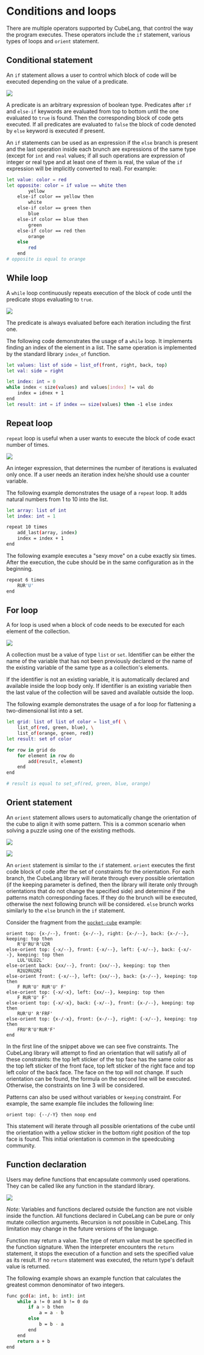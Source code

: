 # Conditions and loops

There are multiple operators supported by CubeLang, that control the way the program executes. These operators include the `if` statement, various types of loops and `orient` statement.

## Conditional statement

An `if` statement allows a user to control which block of code will be executed depending on the value of a predicate.

![](./diagrams/out/if.svg)

A predicate is an arbitrary expression of boolean type. Predicates after `if` and `else-if` keywords are evaluated from top to bottom until the one evaluated to `true` is found. Then the corresponding block of code gets executed. If all predicates are evaluated to `false` the block of code denoted by `else` keyword is executed if present.

An `if` statements can be used as an expression if the `else` branch is present and the last operation inside each brunch are expressions of the same type (except for `int` and `real` values; if all such operations are expression of integer or real type and at least one of them is real, the value of the `if` expression will be implicitly converted to real). For example:

```bash
let value: color = red
let opposite: color = if value == white then
        yellow
    else-if color == yellow then
        white
    else-if color == green then
        blue
    else-if color == blue then
        green
    else-if color == red then
        orange
    else
        red
    end
# opposite is equal to orange
```

## While loop

A `while` loop continuously repeats execution of the block of code until the predicate stops evaluating to `true`.

![](./diagrams/out/while.svg)

The predicate is always evaluated before each iteration including the first one.

The following code demonstrates the usage of a `while` loop. It implements finding an index of the element in a list. The same operation is implemented by the standard library `index_of` function.

```bash
let values: list of side = list_of(front, right, back, top)
let val: side = right

let index: int = 0
while index < size(values) and values[index] != val do
    index = idnex + 1
end
let result: int = if index == size(values) then -1 else index
```

## Repeat loop

`repeat` loop is useful when a user wants to execute the block of code exact number of times.

![](./diagrams/out/repeat.svg)

An integer expression, that determines the number of iterations is evaluated only once. If a user needs an iteration index he/she should use a counter variable.

The following example demonstrates the usage of a `repeat` loop. It adds natural numbers from 1 to 10 into the list.

```bash
let array: list of int
let index: int = 1

repeat 10 times
    add_last(array, index)
    index = index + 1
end
```

The following example executes a "sexy move" on a cube exactly six times. After the execution, the cube should be in the same configuration as in the beginning.

```bash
repeat 6 times
    RUR'U'
end
```

## For loop

A for loop is used when a block of code needs to be executed for each element of the collection.

![](./diagrams/out/for.svg)

A collection must be a value of type `list` or `set`. Identifier can be either the name of the variable that has not been previously declared or the name of the existing variable of the same type as a collection's elements.

If the identifier is not an existing variable, it is automatically declared and available inside the loop body only. If identifier is an existing variable then the last value of the collection will be saved and available outside the loop.

The following example demonstrates the usage of a for loop for flattening a two-dimensional list into a set.

```bash
let grid: list of list of color = list_of( \
    list_of(red, green, blue), \
    list_of(orange, green, red))
let result: set of color

for row in grid do
    for element in row do
        add(result, element)
    end
end

# result is equal to set_of(red, green, blue, orange)
```

## Orient statement

An `orient` statement allows users to automatically change the orientation of the cube to align it with some pattern. This is a common scenario when solving a puzzle using one of the existing methods.

![](./diagrams/out/orient.svg)

![](./diagrams/out/orient-constraints.svg)

An `orient` statement is similar to the `if` statement. `orient` executes the first code block of code after the set of constraints for the orientation. For each branch, the CubeLang library will iterate through every possible orientation (if the keeping parameter is defined, then the library will iterate only through orientations that do not change the specified side) and determine if the patterns match corresponding faces. If they do the brunch will be executed, otherwise the next following brunch will be considered. `else` brunch works similarly to the `else` brunch in the `if` statement.

Consider the fragment from the [`pocket-cube`](../examples/pocket-cube) example:

```
orient top: {x-/--}, front: {x-/--}, right: {x-/--}, back: {x-/--}, keeping: top then
    R'U'RU'R'U2R
else-orient top: {-x/--}, front: {-x/--}, left: {-x/--}, back: {-x/--}, keeping: top then
    LUL'ULU2L'
else-orient back: {xx/--}, front: {xx/--}, keeping: top then
    R2U2RU2R2
else-orient front: {-x/--}, left: {xx/--}, back: {x-/--}, keeping: top then
    F RUR'U' RUR'U' F'
else-orient top: {-x/-x}, left: {xx/--}, keeping: top then
    F RUR'U' F'
else-orient top: {-x/-x}, back: {-x/--}, front: {x-/--}, keeping: top then
    RUR'U' R'FRF'
else-orient top: {x-/-x}, front: {x-/--}, right: {-x/--}, keeping: top then
    FRU'R'U'RUR'F'
end
```

In the first line of the snippet above we can see five constraints. The CubeLang library will attempt to find an orientation that will satisfy all of these constraints: the top left sticker of the top face has the same color as the top left sticker of the front face, top left sticker of the right face and top left color of the back face. The face on the top will not change. If such orientation can be found, the formula on the second line will be executed. Otherwise, the constraints on line 3 will be considered.

Patterns can also be used without variables or `keeping` constraint. For example, the same example file includes the following line:

```
orient top: {--/-Y} then noop end
```

This statement will iterate through all possible orientations of the cube until the orientation with a yellow sticker in the bottom right position of the top face is found. This initial orientation is common in the speedcubing community.


## Function declaration

Users may define functions that encapsulate commonly used operations. They can be called like any function in the standard library.

![](./diagrams/out/functions.svg)

*Note:* Variables and functions declared outside the function are not visible inside the function. All functions declared in CubeLang can be pure or only mutate collection arguments. Recursion is not possible in CubeLang. This limitation may change in the future versions of the language.

Function may return a value. The type of return value must be specified in the function signature. When the interpreter encounters the `return` statement, it stops the execution of a function and sets the specified value as its result. If no `return` statement was executed, the return type's default value is returned.

The following example shows an example function that calculates the greatest common denominator of two integers.

```bash
func gcd(a: int, b: int): int
    while a != 0 and b != 0 do
        if a > b then
            a = a - b
        else
            b = b - a
        end
    end
    return a + b
end
```
